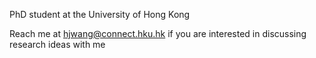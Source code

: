 PhD student at the University of Hong Kong

Reach me at hjwang@connect.hku.hk if you are interested in discussing research ideas with me

<!-- [![whj363636's github stats](https://github-readme-stats.vercel.app/api?username=whj363636&show_icons=true)](https://github.com/whj363636/) -->

<!--
**whj363636/whj363636** is a ✨ _special_ ✨ repository because its `README.md` (this file) appears on your GitHub profile.

Here are some ideas to get you started:

- 🔭 I’m currently working on ...
- 🌱 I’m currently learning ...
- 👯 I’m looking to collaborate on ...
- 🤔 I’m looking for help with ...
- 💬 Ask me about ...
- 📫 How to reach me: ...
- 😄 Pronouns: ...
- ⚡ Fun fact: ...
-->
